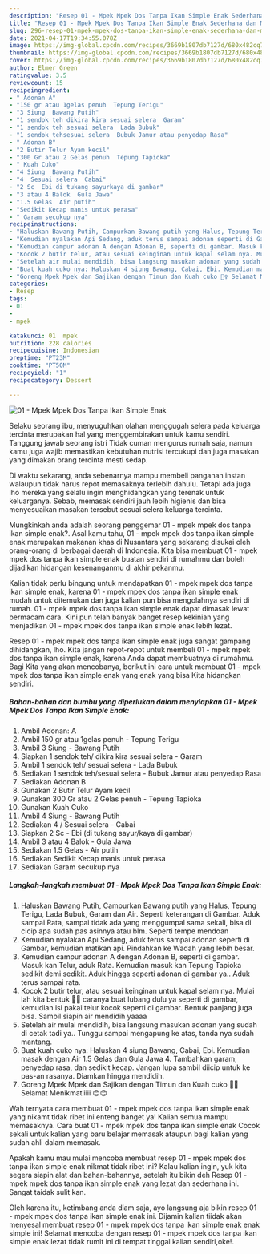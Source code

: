 ```yaml
---
description: "Resep 01 - Mpek Mpek Dos Tanpa Ikan Simple Enak Sederhana dan Mudah Dibuat"
title: "Resep 01 - Mpek Mpek Dos Tanpa Ikan Simple Enak Sederhana dan Mudah Dibuat"
slug: 296-resep-01-mpek-mpek-dos-tanpa-ikan-simple-enak-sederhana-dan-mudah-dibuat
date: 2021-04-17T19:34:55.078Z
image: https://img-global.cpcdn.com/recipes/3669b1807db7127d/680x482cq70/01-mpek-mpek-dos-tanpa-ikan-simple-enak-foto-resep-utama.jpg
thumbnail: https://img-global.cpcdn.com/recipes/3669b1807db7127d/680x482cq70/01-mpek-mpek-dos-tanpa-ikan-simple-enak-foto-resep-utama.jpg
cover: https://img-global.cpcdn.com/recipes/3669b1807db7127d/680x482cq70/01-mpek-mpek-dos-tanpa-ikan-simple-enak-foto-resep-utama.jpg
author: Elmer Green
ratingvalue: 3.5
reviewcount: 15
recipeingredient:
- " Adonan A"
- "150 gr atau 1gelas penuh  Tepung Terigu"
- "3 Siung  Bawang Putih"
- "1 sendok teh dikira kira sesuai selera  Garam"
- "1 sendok teh sesuai selera  Lada Bubuk"
- "1 sendok tehsesuai selera  Bubuk Jamur atau penyedap Rasa"
- " Adonan B"
- "2 Butir Telur Ayam kecil"
- "300 Gr atau 2 Gelas penuh  Tepung Tapioka"
- " Kuah Cuko"
- "4 Siung  Bawang Putih"
- "4  Sesuai selera  Cabai"
- "2 Sc  Ebi di tukang sayurkaya di gambar"
- "3 atau 4 Balok  Gula Jawa"
- "1.5 Gelas  Air putih"
- "Sedikit Kecap manis untuk perasa"
- " Garam secukup nya"
recipeinstructions:
- "Haluskan Bawang Putih, Campurkan Bawang putih yang Halus, Tepung Terigu, Lada Bubuk, Garam dan Air. Seperti keterangan di Gambar. Aduk sampai Rata, sampai tidak ada yang menggumpal sama sekali, bisa di cicip apa sudah pas asinnya atau blm. Seperti tempe mendoan"
- "Kemudian nyalakan Api Sedang, aduk terus sampai adonan seperti di Gambar, kemudian matikan api. Pindahkan ke Wadah yang lebih besar."
- "Kemudian campur adonan A dengan Adonan B, seperti di gambar. Masuk kan Telur, aduk Rata. Kemudian masuk kan Tepung Tapioka sedikit demi sedikit. Aduk hingga seperti adonan di gambar ya.. Aduk terus sampai rata."
- "Kocok 2 butir telur, atau sesuai keinginan untuk kapal selam nya. Mulai lah kita bentuk 🧚‍♀️ caranya buat lubang dulu ya seperti di gambar, kemudian isi pakai telur kocok seperti di gambar. Bentuk panjang juga bisa. Sambil siapin air mendidih yaaaa"
- "Setelah air mulai mendidih, bisa langsung masukan adonan yang sudah di cetak tadi ya.. Tunggu sampai mengapung ke atas, tanda nya sudah mantang."
- "Buat kuah cuko nya: Haluskan 4 siung Bawang, Cabai, Ebi. Kemudian masak dengan Air 1.5 Gelas dan Gula Jawa 4. Tambahkan garam, penyedap rasa, dan sedikit kecap. Jangan lupa sambil diicip untuk ke pas-an rasanya. Diamkan hingga mendidih."
- "Goreng Mpek Mpek dan Sajikan dengan Timun dan Kuah cuko 🧚‍♀️ Selamat Menikmatiiiii 😊😊"
categories:
- Resep
tags:
- 01
- 
- mpek

katakunci: 01  mpek 
nutrition: 228 calories
recipecuisine: Indonesian
preptime: "PT23M"
cooktime: "PT50M"
recipeyield: "1"
recipecategory: Dessert

---
```



![01 - Mpek Mpek Dos Tanpa Ikan Simple Enak](https://img-global.cpcdn.com/recipes/3669b1807db7127d/680x482cq70/01-mpek-mpek-dos-tanpa-ikan-simple-enak-foto-resep-utama.jpg)

Selaku seorang ibu, menyuguhkan olahan menggugah selera pada keluarga tercinta merupakan hal yang menggembirakan untuk kamu sendiri. Tanggung jawab seorang istri Tidak cuman mengurus rumah saja, namun kamu juga wajib memastikan kebutuhan nutrisi tercukupi dan juga masakan yang dimakan orang tercinta mesti sedap.

Di waktu  sekarang, anda sebenarnya mampu membeli panganan instan walaupun tidak harus repot memasaknya terlebih dahulu. Tetapi ada juga lho mereka yang selalu ingin menghidangkan yang terenak untuk keluarganya. Sebab, memasak sendiri jauh lebih higienis dan bisa menyesuaikan masakan tersebut sesuai selera keluarga tercinta. 



Mungkinkah anda adalah seorang penggemar 01 - mpek mpek dos tanpa ikan simple enak?. Asal kamu tahu, 01 - mpek mpek dos tanpa ikan simple enak merupakan makanan khas di Nusantara yang sekarang disukai oleh orang-orang di berbagai daerah di Indonesia. Kita bisa membuat 01 - mpek mpek dos tanpa ikan simple enak buatan sendiri di rumahmu dan boleh dijadikan hidangan kesenanganmu di akhir pekanmu.

Kalian tidak perlu bingung untuk mendapatkan 01 - mpek mpek dos tanpa ikan simple enak, karena 01 - mpek mpek dos tanpa ikan simple enak mudah untuk ditemukan dan juga kalian pun bisa mengolahnya sendiri di rumah. 01 - mpek mpek dos tanpa ikan simple enak dapat dimasak lewat bermacam cara. Kini pun telah banyak banget resep kekinian yang menjadikan 01 - mpek mpek dos tanpa ikan simple enak lebih lezat.

Resep 01 - mpek mpek dos tanpa ikan simple enak juga sangat gampang dihidangkan, lho. Kita jangan repot-repot untuk membeli 01 - mpek mpek dos tanpa ikan simple enak, karena Anda dapat membuatnya di rumahmu. Bagi Kita yang akan mencobanya, berikut ini cara untuk membuat 01 - mpek mpek dos tanpa ikan simple enak yang enak yang bisa Kita hidangkan sendiri.

<!--inarticleads1-->

##### Bahan-bahan dan bumbu yang diperlukan dalam menyiapkan 01 - Mpek Mpek Dos Tanpa Ikan Simple Enak:

1. Ambil  Adonan: A
1. Ambil 150 gr atau 1gelas penuh - Tepung Terigu
1. Ambil 3 Siung - Bawang Putih
1. Siapkan 1 sendok teh/ dikira kira sesuai selera - Garam
1. Ambil 1 sendok teh/ sesuai selera - Lada Bubuk
1. Sediakan 1 sendok teh/sesuai selera - Bubuk Jamur atau penyedap Rasa
1. Sediakan  Adonan B
1. Gunakan 2 Butir Telur Ayam kecil
1. Gunakan 300 Gr atau 2 Gelas penuh - Tepung Tapioka
1. Gunakan  Kuah Cuko
1. Ambil 4 Siung - Bawang Putih
1. Sediakan 4 / Sesuai selera - Cabai
1. Siapkan 2 Sc - Ebi (di tukang sayur/kaya di gambar)
1. Ambil 3 atau 4 Balok - Gula Jawa
1. Sediakan 1.5 Gelas - Air putih
1. Sediakan Sedikit Kecap manis untuk perasa
1. Sediakan  Garam secukup nya




<!--inarticleads2-->

##### Langkah-langkah membuat 01 - Mpek Mpek Dos Tanpa Ikan Simple Enak:

1. Haluskan Bawang Putih, Campurkan Bawang putih yang Halus, Tepung Terigu, Lada Bubuk, Garam dan Air. Seperti keterangan di Gambar. Aduk sampai Rata, sampai tidak ada yang menggumpal sama sekali, bisa di cicip apa sudah pas asinnya atau blm. Seperti tempe mendoan
1. Kemudian nyalakan Api Sedang, aduk terus sampai adonan seperti di Gambar, kemudian matikan api. Pindahkan ke Wadah yang lebih besar.
1. Kemudian campur adonan A dengan Adonan B, seperti di gambar. Masuk kan Telur, aduk Rata. Kemudian masuk kan Tepung Tapioka sedikit demi sedikit. Aduk hingga seperti adonan di gambar ya.. Aduk terus sampai rata.
1. Kocok 2 butir telur, atau sesuai keinginan untuk kapal selam nya. Mulai lah kita bentuk 🧚‍♀️ caranya buat lubang dulu ya seperti di gambar, kemudian isi pakai telur kocok seperti di gambar. Bentuk panjang juga bisa. Sambil siapin air mendidih yaaaa
1. Setelah air mulai mendidih, bisa langsung masukan adonan yang sudah di cetak tadi ya.. Tunggu sampai mengapung ke atas, tanda nya sudah mantang.
1. Buat kuah cuko nya: Haluskan 4 siung Bawang, Cabai, Ebi. Kemudian masak dengan Air 1.5 Gelas dan Gula Jawa 4. Tambahkan garam, penyedap rasa, dan sedikit kecap. Jangan lupa sambil diicip untuk ke pas-an rasanya. Diamkan hingga mendidih.
1. Goreng Mpek Mpek dan Sajikan dengan Timun dan Kuah cuko 🧚‍♀️ Selamat Menikmatiiiii 😊😊




Wah ternyata cara membuat 01 - mpek mpek dos tanpa ikan simple enak yang nikamt tidak ribet ini enteng banget ya! Kalian semua mampu memasaknya. Cara buat 01 - mpek mpek dos tanpa ikan simple enak Cocok sekali untuk kalian yang baru belajar memasak ataupun bagi kalian yang sudah ahli dalam memasak.

Apakah kamu mau mulai mencoba membuat resep 01 - mpek mpek dos tanpa ikan simple enak nikmat tidak ribet ini? Kalau kalian ingin, yuk kita segera siapin alat dan bahan-bahannya, setelah itu bikin deh Resep 01 - mpek mpek dos tanpa ikan simple enak yang lezat dan sederhana ini. Sangat taidak sulit kan. 

Oleh karena itu, ketimbang anda diam saja, ayo langsung aja bikin resep 01 - mpek mpek dos tanpa ikan simple enak ini. Dijamin kalian tiidak akan menyesal membuat resep 01 - mpek mpek dos tanpa ikan simple enak enak simple ini! Selamat mencoba dengan resep 01 - mpek mpek dos tanpa ikan simple enak lezat tidak rumit ini di tempat tinggal kalian sendiri,oke!.

